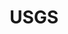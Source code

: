 ---
# This topic lives at
# https://digital.gov/topics/usgs

slug: "usgs"

# Topic Title
title: "USGS"

# description — keep it short and clear
summary: ""


# Weight
weight: 1

# For more information on managing topics,
# see https://github.com/GSA/digitalgov.gov/wiki
---